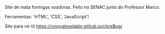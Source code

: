 Site de mata formigas voadoras.
Feito no SENAC junto do Professor Marco.

  Ferramentas:
    'HTML', 'CSS', 'JavaScript'!


Site para ve-lô https://vinnyalmeidabr.github.io/clickBug/
